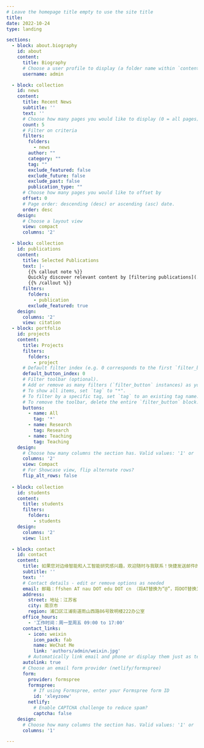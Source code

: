 ```yaml
---
# Leave the homepage title empty to use the site title
title:
date: 2022-10-24
type: landing

sections:
  - block: about.biography
    id: about
    content:
      title: Biography
      # Choose a user profile to display (a folder name within `content/authors/`)
      username: admin

  - block: collection
    id: news
    content:
      title: Recent News
      subtitle: ''
      text: ''
      # Choose how many pages you would like to display (0 = all pages)
      count: 5
      # Filter on criteria
      filters:
        folders:
          - news
        author: ""
        category: ""
        tag: ""
        exclude_featured: false
        exclude_future: false
        exclude_past: false
        publication_type: ""
      # Choose how many pages you would like to offset by
      offset: 0
      # Page order: descending (desc) or ascending (asc) date.
      order: desc
    design:
      # Choose a layout view
      view: compact
      columns: '2'

  - block: collection
    id: publications
    content:
      title: Selected Publications
      text: |-
        {{% callout note %}}
        Quickly discover relevant content by [filtering publications](./publication/).
        {{% /callout %}}
      filters:
        folders:
          - publication
        exclude_featured: true
    design:
      columns: '2'
      view: citation
  - block: portfolio
    id: projects
    content:
      title: Projects
      filters:
        folders:
          - project
      # Default filter index (e.g. 0 corresponds to the first `filter_button` instance below).
      default_button_index: 0
      # Filter toolbar (optional).
      # Add or remove as many filters (`filter_button` instances) as you like.
      # To show all items, set `tag` to "*".
      # To filter by a specific tag, set `tag` to an existing tag name.
      # To remove the toolbar, delete the entire `filter_button` block.
      buttons:
        - name: All
          tag: '*'
        - name: Research
          tag: Research
        - name: Teaching
          tag: Teaching
    design:
      # Choose how many columns the section has. Valid values: '1' or '2'.
      columns: '2'
      view: Compact
      # For Showcase view, flip alternate rows?
      flip_alt_rows: false
 
  - block: collection
    id: students
    content:
      title: students
      filters:
        folders:
          - students
    design:
      columns: '2'
      view: list

  - block: contact
    id: contact
    content:
      title: 如果您对边缘智能和人工智能研究感兴趣，欢迎随时与我联系！快捷发送邮件的方式如下：
      subtitle: ''
      text: ''
      # Contact details - edit or remove options as needed
      email: 邮箱：ffshen AT nau DOT edu DOT cn （将AT替换为“@”，将DOT替换为点“.”） 
      address:
        street: 地址：江苏省
        city: 南京市
        region: 浦口区江浦街道雨山西路86号致明楼222办公室
      office_hours:
        - '工作时间：周一至周五 09:00 to 17:00'
      contact_links:
        - icon: weixin
          icon_pack: fab
          name: WeChat Me
          link: 'authors/admin/weixin.jpg'
        # Automatically link email and phone or display them just as text?
      autolink: true
      # Choose an email form provider (netlify/formspree)
      form:
        provider: formspree
        formspree:
          # If using Formspree, enter your Formspree form ID
          id: 'xleyzoew'
        netlify:
          # Enable CAPTCHA challenge to reduce spam?
          captcha: false
    design:
      # Choose how many columns the section has. Valid values: '1' or '2'.
      columns: '1'

---
```

